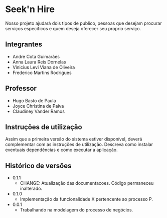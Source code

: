 # Seek'n Hire

Nosso projeto ajudará dois tipos de publico, pessoas que desejam procurar serviços especificos e quem deseja oferecer seu proprio serviço.

## Integrantes

* Andre Cota Guimarães
* Anna Laura Reis Dornelas
* Vinicius Levi Viana de Oliveira
* Frederico Martins Rodrigues

## Professor

* Hugo Basto de Paula
* Joyce Christina de Paiva
* Claudiney Vander Ramos

## Instruções de utilização

Assim que a primeira versão do sistema estiver disponível, deverá complementar com as instruções de utilização. Descreva como instalar eventuais dependências e como executar a aplicação.

## Histórico de versões

* 0.1.1
    * CHANGE: Atualização das documentacoes. Código permaneceu inalterado.
* 0.1.0
    * Implementação da funcionalidade X pertencente ao processo P.
* 0.0.1
    * Trabalhando na modelagem do processo de negócios.

